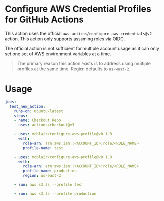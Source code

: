 # Configure AWS Credential Profiles for GitHub Actions
This action uses the official `aws-actions/configure-aws-credentials@v2` action. This action only supports assuming roles via OIDC.

The official action is not sufficient for multiple account usage as it can only set one set of AWS environment variables at a time.

> The primary reason this action exists is to address using multiple profiles at the same time. Region defaults to `us-west-2`.

# Usage
```yaml
jobs:  
  test_new_action:
    runs-on: ubuntu-latest
    steps:
    - name: Checkout Repo
      uses: actions/checkout@v3

    - uses: mcblair/configure-aws-profile@v0.1.0
      with:
        role-arn: arn:aws:iam::<ACCOUNT_ID>:role/<ROLE_NAME>
        profile-name: test

    - uses: mcblair/configure-aws-profile@v0.1.0
      with:
        role-arn: arn:aws:iam::<ACCOUNT_ID>:role/<ROLE_NAME>
        profile-name: production
        region: us-east-2

    - run: aws s3 ls --profile test

    - run: aws s3 ls --profile production
```
